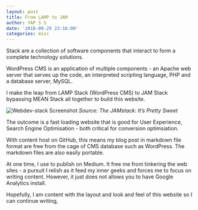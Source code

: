 ```yaml
---
layout: post
title: From LAMP to JAM
author: YAP S S
date: '2018-09-29 23:16:00'
categories: misc
---
```

Stack are a collection of software components that interact to form a complete technology solutions.   

WordPress CMS is an application of multiple components - an Apache web server that serves up the code, an interpreted scripting language, PHP and a database server, MySQL.

I make the leap from LAMP Stack (WordPress CMS) to JAM Stack bypassing MEAN Stack all together to build this website.

![Webdev-stack Screenshot](https://res.cloudinary.com/mryap/image/upload/v1539157448/webdev-stack.jpg)
*Source: The JAMstack: It’s Pretty Sweet*

The outcome is a fast loading website that is good for User Experience, Search Engine Optimisation - both critical for conversion optimsiation.

With content host on GitHub, this means my blog post in markdown file format are free from the cage of CMS database such as WordPress. The markdown files are also easily portable.  

At one time, I use to publish on Medium. It free me from tinkering the web sites - a pursuit I relish as it feed my inner geeks and  forces me to focus on writing content. However, it just does not allows you to have Google Analytics install.

Hopefully, I am content with the layout and look and feel of this website so I can continue writing,
